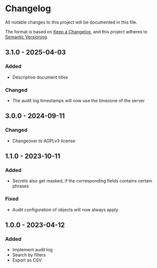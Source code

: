 # Changelog
All notable changes to this project will be documented in this file.

The format is based on [Keep a Changelog](https://keepachangelog.com/en/1.0.0/),
and this project adheres to [Semantic Versioning](https://semver.org/spec/v2.0.0.html).

## 3.1.0 - 2025-04-03
### Added
- Descriptive document titles

### Changed
- The audit log timestamps will now use the timezone of the server

## 3.0.0 - 2024-09-11
### Changed
- Changeover to AGPLv3 license

## 1.1.0 - 2023-10-11
### Added
- Secrets also get masked, if the corresponding fields contains certain phrases

### Fixed
- Audit configuration of objects will now always apply

## 1.0.0 - 2023-04-12
### Added
- Implement audit log
- Search by filters
- Export as CSV

